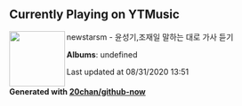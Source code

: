 ## Currently Playing on YTMusic

[<img align="left" width="100" src="https://i.ytimg.com/vi/zt_nQjorbww/hqdefault.jpg?sqp=-oaymwEWCMACELQBIAQqCghQEJADGFogjgJIWg&rs">](https://music.youtube.com/channel/UCrpNGwefo6ZmDVIUZ1fDifQ)

newstarsm - 윤성기,조재일 말하는 대로 가사 듣기

**Albums**: undefined

Last updated at 08/31/2020 13:51

#### Generated with [20chan/github-now](https://github.com/20chan/github-now)


<!--
**20chan/20chan** is a ✨ _special_ ✨ repository because its `README.md` (this file) appears on your GitHub profile.

Here are some ideas to get you started:

- 🔭 I’m currently working on ...
- 🌱 I’m currently learning ...
- 👯 I’m looking to collaborate on ...
- 🤔 I’m looking for help with ...
- 💬 Ask me about ...
- 📫 How to reach me: ...
- 😄 Pronouns: ...
- ⚡ Fun fact: ...
-->
